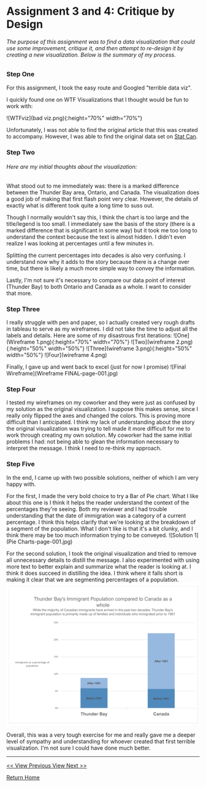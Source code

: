 # Assignment 3 and 4: Critique by Design
###### The purpose of this assignment was to find a data visualization that could use some improvement, critique it, and then attempt to re-design it by creating a new visualization. Below is the summary of my process.

### Step One
For this assignment, I took the easy route and Googled "terrible data viz". 

I quickly found one on WTF Visualizations that I thought would be fun to work with: 

![WTFviz](bad viz.png){:height="70%" width="70%"}

Unfortunately, I was not able to find the original article that this was created to accompany. However, I was able to find the original data set on [Stat Can](https://www12.statcan.gc.ca/census-recensement/2016/dp-pd/prof/details/page.cfm?Lang=E&Geo1=CMACA&Code1=595&Geo2=PR&Code2=35&SearchText=ontario&SearchType=Begins&SearchPR=01&B1=Immigration%20and%20citizenship&TABID=1&type=0). 

### Step Two
###### Here are my initial thoughts about the visualization: 
What stood out to me immediately was:  there is a marked difference between the Thunder Bay area, Ontario, and Canada. The visualization does a good job of making that first flash point very clear. However, the details of exactly what is different took quite a long time to suss out. 

Though I normally wouldn't say this, I think the chart is too large and the title/legend is too small. I immediately saw the basis of the story (there is a marked difference that is significant in some way) but it took me too long to understand the context because the text is almost hidden. I didn't even realize I was looking at percentages until a few minutes in. 

Splitting the current percentages into decades is also very confusing. I understand now why it adds to the story because there is a change over time, but there is likely a much more simple way to convey the information. 

Lastly, I'm not sure it's necessary to compare our data point of interest (Thunder Bay) to both Ontario and Canada as a whole. I want to consider that more. 

### Step Three

I really struggle with pen and paper, so I actually created very rough drafts in tableau to serve as my wireframes. I did not take the time to adjust all the labels and details. Here are some of my disastrous first iterations: 
![One](Wireframe 1.png){:height="70%" width="70%"}
![Two](wireframe 2.png){:height="50%" width="50%"}
![Three](wireframe 3.png){:height="50%" width="50%"}
![Four](wireframe 4.png)



Finally, I gave up and went back to excel (just for now I promise)
![Final Wireframe](Wireframe FINAL-page-001.jpg)

### Step Four
I tested my wireframes on my coworker and they were just as confused by my solution as the original visualization. I suppose this makes sense, since I really only flipped the axes and changed the colors. This is proving more difficult than I anticipated. I think my lack of understanding about the story the original visualization was trying to tell made it more difficult for me to work through creating my own solution. 
My coworker had the same initial problems I had: not being able to glean the information necessary to interpret the message. I think I need to re-think my approach. 


### Step Five
In the end, I came up with two possible solutions, neither of which I am very happy with. 

For the first, I made the very bold choice to try a Bar of Pie chart. What I like about this one is I think it helps the reader understand the context of the percentages they're seeing. Both my reviewer and I had trouble understanding that the date of immigration was a category of a current percentage. I think this helps clarify that we're looking at the breakdown of a segment of the population. What I don't like is that it's a bit clunky, and I think there may be too much information trying to be conveyed. 
![Solution 1](Pie Charts-page-001.jpg)

For the second solution, I took the original visualization and tried to remove all unnecessary details to distill the message. I also experimented with using more text to better explain and summarize what the reader is looking at. I think it does succeed in distilling the idea. I think where it falls short is making it clear that we are segmenting percentages of a population. 
![Solution 2](simplified-page-001.jpg)

Overall, this was a very tough exercise for me and really gave me a deeper level of sympathy and understanding for whoever created that first terrible visualization. I'm not sure I could have done much better. 
**********************
[<< View Previous      ](/Assignment_2.md)[View Next >>](/Final_Project_1.md)

[Return Home](/README.md)
